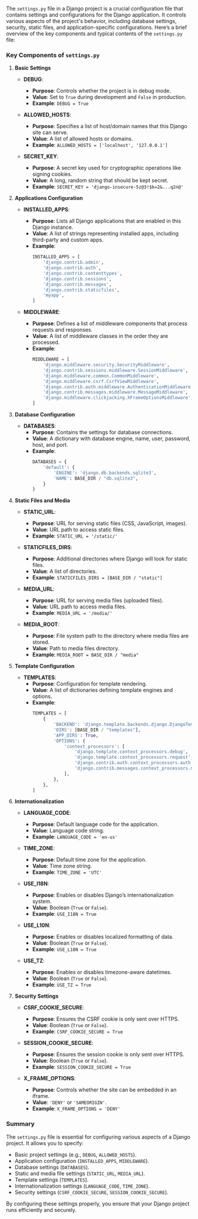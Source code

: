 The `settings.py` file in a Django project is a crucial configuration file that contains settings and configurations for the Django application. It controls various aspects of the project's behavior, including database settings, security, static files, and application-specific configurations. Here’s a brief overview of the key components and typical contents of the `settings.py` file:

### **Key Components of `settings.py`**

1. **Basic Settings**

   - **DEBUG**: 
     - **Purpose**: Controls whether the project is in debug mode.
     - **Value**: Set to `True` during development and `False` in production.
     - **Example**: `DEBUG = True`

   - **ALLOWED_HOSTS**:
     - **Purpose**: Specifies a list of host/domain names that this Django site can serve.
     - **Value**: A list of allowed hosts or domains.
     - **Example**: `ALLOWED_HOSTS = ['localhost', '127.0.0.1']`

   - **SECRET_KEY**:
     - **Purpose**: A secret key used for cryptographic operations like signing cookies.
     - **Value**: A long, random string that should be kept secret.
     - **Example**: `SECRET_KEY = 'django-insecure-5z@3!$k=2&...q2n@'`

2. **Applications Configuration**

   - **INSTALLED_APPS**:
     - **Purpose**: Lists all Django applications that are enabled in this Django instance.
     - **Value**: A list of strings representing installed apps, including third-party and custom apps.
     - **Example**:
       ```python
       INSTALLED_APPS = [
           'django.contrib.admin',
           'django.contrib.auth',
           'django.contrib.contenttypes',
           'django.contrib.sessions',
           'django.contrib.messages',
           'django.contrib.staticfiles',
           'myapp',
       ]
       ```

   - **MIDDLEWARE**:
     - **Purpose**: Defines a list of middleware components that process requests and responses.
     - **Value**: A list of middleware classes in the order they are processed.
     - **Example**:
       ```python
       MIDDLEWARE = [
           'django.middleware.security.SecurityMiddleware',
           'django.contrib.sessions.middleware.SessionMiddleware',
           'django.middleware.common.CommonMiddleware',
           'django.middleware.csrf.CsrfViewMiddleware',
           'django.contrib.auth.middleware.AuthenticationMiddleware',
           'django.contrib.messages.middleware.MessageMiddleware',
           'django.middleware.clickjacking.XFrameOptionsMiddleware',
       ]
       ```

3. **Database Configuration**

   - **DATABASES**:
     - **Purpose**: Contains the settings for database connections.
     - **Value**: A dictionary with database engine, name, user, password, host, and port.
     - **Example**:
       ```python
       DATABASES = {
           'default': {
               'ENGINE': 'django.db.backends.sqlite3',
               'NAME': BASE_DIR / "db.sqlite3",
           }
       }
       ```

4. **Static Files and Media**

   - **STATIC_URL**:
     - **Purpose**: URL for serving static files (CSS, JavaScript, images).
     - **Value**: URL path to access static files.
     - **Example**: `STATIC_URL = '/static/'`

   - **STATICFILES_DIRS**:
     - **Purpose**: Additional directories where Django will look for static files.
     - **Value**: A list of directories.
     - **Example**: `STATICFILES_DIRS = [BASE_DIR / "static"]`

   - **MEDIA_URL**:
     - **Purpose**: URL for serving media files (uploaded files).
     - **Value**: URL path to access media files.
     - **Example**: `MEDIA_URL = '/media/'`

   - **MEDIA_ROOT**:
     - **Purpose**: File system path to the directory where media files are stored.
     - **Value**: Path to media files directory.
     - **Example**: `MEDIA_ROOT = BASE_DIR / "media"`

5. **Template Configuration**

   - **TEMPLATES**:
     - **Purpose**: Configuration for template rendering.
     - **Value**: A list of dictionaries defining template engines and options.
     - **Example**:
       ```python
       TEMPLATES = [
           {
               'BACKEND': 'django.template.backends.django.DjangoTemplates',
               'DIRS': [BASE_DIR / "templates"],
               'APP_DIRS': True,
               'OPTIONS': {
                   'context_processors': [
                       'django.template.context_processors.debug',
                       'django.template.context_processors.request',
                       'django.contrib.auth.context_processors.auth',
                       'django.contrib.messages.context_processors.messages',
                   ],
               },
           },
       ]
       ```

6. **Internationalization**

   - **LANGUAGE_CODE**:
     - **Purpose**: Default language code for the application.
     - **Value**: Language code string.
     - **Example**: `LANGUAGE_CODE = 'en-us'`

   - **TIME_ZONE**:
     - **Purpose**: Default time zone for the application.
     - **Value**: Time zone string.
     - **Example**: `TIME_ZONE = 'UTC'`

   - **USE_I18N**:
     - **Purpose**: Enables or disables Django’s internationalization system.
     - **Value**: Boolean (`True` or `False`).
     - **Example**: `USE_I18N = True`

   - **USE_L10N**:
     - **Purpose**: Enables or disables localized formatting of data.
     - **Value**: Boolean (`True` or `False`).
     - **Example**: `USE_L10N = True`

   - **USE_TZ**:
     - **Purpose**: Enables or disables timezone-aware datetimes.
     - **Value**: Boolean (`True` or `False`).
     - **Example**: `USE_TZ = True`

7. **Security Settings**

   - **CSRF_COOKIE_SECURE**:
     - **Purpose**: Ensures the CSRF cookie is only sent over HTTPS.
     - **Value**: Boolean (`True` or `False`).
     - **Example**: `CSRF_COOKIE_SECURE = True`

   - **SESSION_COOKIE_SECURE**:
     - **Purpose**: Ensures the session cookie is only sent over HTTPS.
     - **Value**: Boolean (`True` or `False`).
     - **Example**: `SESSION_COOKIE_SECURE = True`

   - **X_FRAME_OPTIONS**:
     - **Purpose**: Controls whether the site can be embedded in an iframe.
     - **Value**: `'DENY'` or `'SAMEORIGIN'`.
     - **Example**: `X_FRAME_OPTIONS = 'DENY'`

### **Summary**

The `settings.py` file is essential for configuring various aspects of a Django project. It allows you to specify:

- Basic project settings (e.g., `DEBUG`, `ALLOWED_HOSTS`).
- Application configuration (`INSTALLED_APPS`, `MIDDLEWARE`).
- Database settings (`DATABASES`).
- Static and media file settings (`STATIC_URL`, `MEDIA_URL`).
- Template settings (`TEMPLATES`).
- Internationalization settings (`LANGUAGE_CODE`, `TIME_ZONE`).
- Security settings (`CSRF_COOKIE_SECURE`, `SESSION_COOKIE_SECURE`).

By configuring these settings properly, you ensure that your Django project runs efficiently and securely.
